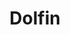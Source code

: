---
title: "Dolfin"
seoTitle: "Dolfin integration"
seoDescription: "Here’s how Dolfin works with your applications to streamline your workflow."
summary: "Dolfin Point of Sale and Merchandising presents a customisable ERP solution to meet Fashion, Apparel and General Merchandise retailer’s needs."
lead: "Stock2Shop can integrate Dolfin with many B2B and B2C ecommerce and logistic applications, here is how we can help you automate your business"
image: "/uploads/logo-platform-dolfin.png"
imageAlt: dolfin logo
type: "source"
source: "dolfin"
tags: ["erp"]
aliases:
    - /integrations/dolfin/
---